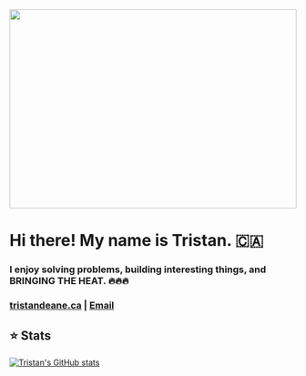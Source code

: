 <!-- <img src="https://media.giphy.com/media/xT9IgzoKnwFNmISR8I/giphy.gif" width="100%" height="350px"> -->
<img src="https://media.giphy.com/media/13HgwGsXF0aiGY/giphy.gif?cid=ecf05e47oihio8wxahjb7utljs7obbiy072oz09frbjttcxa&rid=giphy.gif&ct=g" width="100%" height="350px">

# Hi there! My name is Tristan. 🇨🇦

### I enjoy solving problems, building interesting things, and BRINGING THE HEAT. 🔥🔥🔥

### [tristandeane.ca](https://tristandeane.ca) | [Email](mailto:tristandeane93@gmail.com)

## ⭐ Stats

[![Tristan's GitHub stats](https://github-readme-stats.vercel.app/api?username=IM-Deane&count_private=true&show_icons=true&theme=dracula)](https://github.com/anuraghazra/github-readme-stats)
